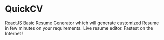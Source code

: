 # QuickCV
ReactJS Basic Resume Generator which will generate customized Resume in few minutes on your requirements.
Live resume editor.
Fastest on the Internet !
 
 
